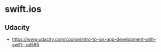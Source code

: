 # swift.ios

## Udacity
* https://www.udacity.com/course/intro-to-ios-app-development-with-swift--ud585
